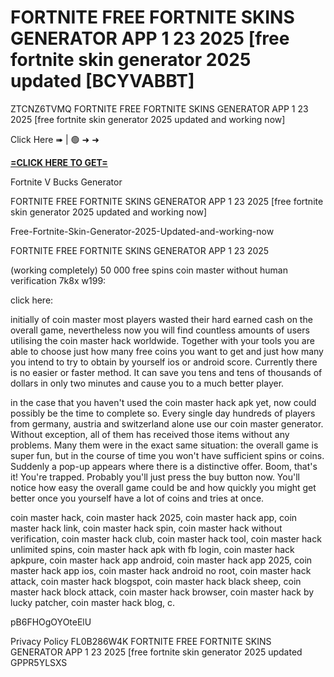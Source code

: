 # FORTNITE FREE FORTNITE SKINS GENERATOR APP 1 23 2025 [free fortnite skin generator 2025 updated [BCYVABBT]

ZTCNZ6TVMQ FORTNITE FREE FORTNITE SKINS GENERATOR APP 1 23 2025 [free fortnite skin generator 2025 updated and working now]

Click Here ➠ | 🟢 ➜ ➜ 

**[=CLICK HERE TO GET=](https://www.google.com/url?q=https%3A%2F%2Fappbitly.com%2FjHeMV)**

Fortnite V Bucks Generator

FORTNITE FREE FORTNITE SKINS GENERATOR APP 1 23 2025 [free fortnite skin generator 2025 updated and working now]

Free-Fortnite-Skin-Generator-2025-Updated-and-working-now

FORTNITE FREE FORTNITE SKINS GENERATOR APP 1 23 2025

(working completely) 50 000 free spins coin master without human verification 7k8x w199:

click here:

initially of coin master most players wasted their hard earned cash on the overall game, nevertheless now you will find countless amounts of users utilising the coin master hack worldwide. Together with your tools you are able to choose just how many free coins you want to get and just how many you intend to try to obtain by yourself ios or android score. Currently there is no easier or faster method. It can save you tens and tens of thousands of dollars in only two minutes and cause you to a much better player. 

in the case that you haven't used the coin master hack apk yet, now could possibly be the time to complete so. Every single day hundreds of players from germany, austria and switzerland alone use our coin master generator. Without exception, all of them has received those items without any problems. Many them were in the exact same situation: the overall game is super fun, but in the course of time you won't have sufficient spins or coins. Suddenly a pop-up appears where there is a distinctive offer. Boom, that's it! You're trapped. Probably you'll just press the buy button now. You'll notice how easy the overall game could be and how quickly you might get better once you yourself have a lot of coins and tries at once. 

coin master hack, coin master hack 2025, coin master hack app, coin master hack link, coin master hack spin, coin master hack without verification, coin master hack club, coin master hack tool, coin master hack unlimited spins, coin master hack apk with fb login, coin master hack apkpure, coin master hack app android, coin master hack app 2025, coin master hack app ios, coin master hack android no root, coin master hack attack, coin master hack blogspot, coin master hack black sheep, coin master hack block attack, coin master hack browser, coin master hack by lucky patcher, coin master hack blog, c. 

pB6FHOgOYOteElU

Privacy Policy FL0B286W4K FORTNITE FREE FORTNITE SKINS GENERATOR APP 1 23 2025 [free fortnite skin generator 2025 updated GPPR5YLSXS

